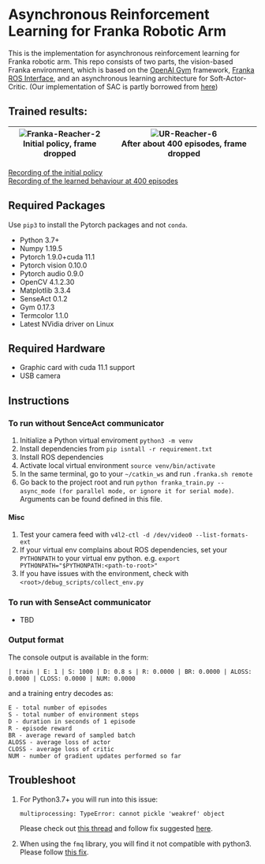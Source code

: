 # Asynchronous Reinforcement Learning for Franka Robotic Arm

This is the implementation for asynchronous reinforcement learning for Franka robotic arm. This repo consists of two parts, the vision-based Franka environment, which is based on the [OpenAI Gym](https://gym.openai.com/) framework, [Franka ROS Interface](https://projects.saifsidhik.page/franka_ros_interface/DOC.html), and an asynchronous learning architecture for Soft-Actor-Critic. (Our implementation of SAC is partly borrowed from [here](https://sites.google.com/view/sac-ae/home))

## Trained results:
| ![Franka-Reacher-2](figs/initial.gif) <br> Initial policy, frame dropped | ![UR-Reacher-6](figs/400epi.gif) <br /> After about 400 episodes, frame dropped |
| --- | --- |

[Recording of the initial policy](https://drive.google.com/file/d/18pT0DcMYoXoaTt9tQhxNGVmc43GN6xQB/view?usp=sharing)  
[Recording of the learned behaviour at 400 episodes](https://drive.google.com/file/d/1uyR8kreh1iPXroCcL6Z2FWB_0MBeBPGL/view?usp=sharing)

## Required Packages
Use `pip3` to install the Pytorch packages and not `conda`.

* Python 3.7+
* Numpy 1.19.5
* Pytorch 1.9.0+cuda 11.1
* Pytorch vision 0.10.0
* Pytorch audio 0.9.0
* OpenCV 4.1.2.30
* Matplotlib 3.3.4
* SenseAct 0.1.2
* Gym 0.17.3
* Termcolor 1.1.0
* Latest NVidia driver on Linux

## Required Hardware
* Graphic card with cuda 11.1 support
* USB camera

## Instructions
### To run without SenceAct communicator
1. Initialize a Python virtual enviroment `python3 -m venv`
1. Install dependencies from `pip isntall -r requirement.txt`
2. Install ROS dependencies
3. Activate local virtual environment `source venv/bin/activate`
4. In the same terminal, go to your `~/catkin_ws` and run `.franka.sh remote`
5. Go back to the project root and run `python franka_train.py --async_mode (for parallel mode, or ignore it for serial mode)`. Arguments can be found defined in this file.

#### Misc
1. Test your camera feed with `v4l2-ctl -d /dev/video0 --list-formats-ext`
2. If your virtual env complains about ROS dependencies, set your `PYTHONPATH` to your virtual env python. e.g. `export PYTHONPATH="$PYTHONPATH:<path-to-root>"`
3. If you have issues with the environment, check with `<root>/debug_scripts/collect_env.py`

### To run with SenseAct communicator 
- TBD
### Output format
The console output is available in the form:

```
| train | E: 1 | S: 1000 | D: 0.8 s | R: 0.0000 | BR: 0.0000 | ALOSS: 0.0000 | CLOSS: 0.0000 | NUM: 0.0000
```

and a training entry decodes as:

```
E - total number of episodes 
S - total number of environment steps
D - duration in seconds of 1 episode
R - episode reward
BR - average reward of sampled batch
ALOSS - average loss of actor
CLOSS - average loss of critic
NUM - number of gradient updates performed so far
```
## Troubleshoot
1. For Python3.7+ you will run into this issue:
    ```
    multiprocessing: TypeError: cannot pickle 'weakref' object
    ```
    Please check out [this thread](https://stackoverflow.com/questions/71945399/python-3-8-multiprocessing-typeerror-cannot-pickle-weakref-object) and follow fix suggested [here](https://github.com/python/cpython/pull/31701/files).

2. When using the `fmq` library, you will find it not compatible with python3. Please follow [this fix](https://github.com/WeiTang114/FMQ/pull/1).
